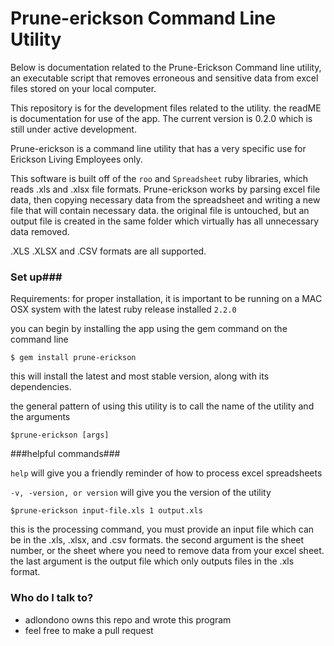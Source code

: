 # Prune-erickson Command Line Utility #

Below is documentation related to the Prune-Erickson Command line utility, an executable script that removes erroneous and sensitive data from excel files stored on your local computer. 

This repository is for the development files related to the utility. the readME is documentation for use of the app. The current version is 0.2.0 which is still under active development. 

Prune-erickson is a command line utility that has a very specific use for Erickson Living Employees only. 

This software is built off of the ```roo``` and ```Spreadsheet``` ruby libraries, which reads .xls and .xlsx file formats. 
Prune-erickson works by parsing excel file data, then copying necessary data from the spreadsheet and writing a new file that will contain necessary data. the original file is untouched, but an output file is created in the same folder which virtually has all unnecessary data removed. 

.XLS .XLSX  and .CSV formats are all supported. 

### Set up###

Requirements: for proper installation, it is important to be running on a MAC OSX system with the latest ruby release installed ```2.2.0```

you can begin by installing the app using the gem command on the command line

```$ gem install prune-erickson```

this will install the latest and most stable version, along with its dependencies. 

the general pattern of using this utility is to call the name of the utility and the arguments

```$prune-erickson [args]```

###helpful commands###

```help```
will give you a friendly reminder of how to process excel spreadsheets

```-v, -version, or version```
will give you the version of the utility

```$prune-erickson input-file.xls 1 output.xls```

this is the processing command, you must provide an input file which can be in the .xls, .xlsx, and .csv formats. the second argument is the sheet number, or the sheet where you need to remove data from your excel sheet. the last argument is the output file which only outputs files in the .xls format. 


### Who do I talk to? ###

* adlondono owns this repo and wrote this program
* feel free to make a pull request